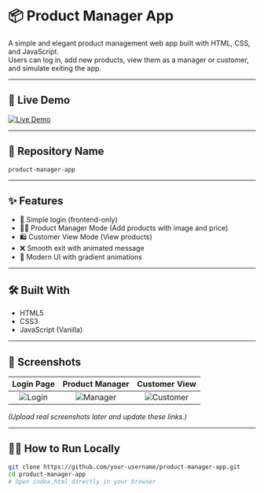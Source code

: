 # 📦 Product Manager App

A simple and elegant product management web app built with HTML, CSS, and JavaScript.  
Users can log in, add new products, view them as a manager or customer, and simulate exiting the app.

---

## 🚀 Live Demo
[![Live Demo](https://img.shields.io/badge/Live-Demo-green?style=for-the-badge&logo=google-chrome)](https://bapux03.github.io/product-manager-app/)



---

## 📂 Repository Name
`product-manager-app`

---

## ✨ Features
- 🔐 Simple login (frontend-only)
- 🧑‍💼 Product Manager Mode (Add products with image and price)
- 🛍️ Customer View Mode (View products)
- ❌ Smooth exit with animated message
- 🎨 Modern UI with gradient animations

---

## 🛠️ Built With
- HTML5
- CSS3
- JavaScript (Vanilla)

---

## 📸 Screenshots

| Login Page | Product Manager | Customer View |
|:---:|:---:|:---:|
| ![Login](https://via.placeholder.com/300x200?text=Login+Page) | ![Manager](https://via.placeholder.com/300x200?text=Product+Manager) | ![Customer](https://via.placeholder.com/300x200?text=Customer+View) |

_(Upload real screenshots later and update these links.)_

---

## 🧑‍💻 How to Run Locally
```bash
git clone https://github.com/your-username/product-manager-app.git
cd product-manager-app
# Open index.html directly in your browser
